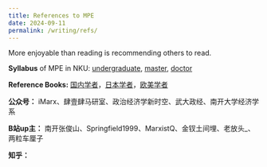 ```yaml
---
title: References to MPE
date: 2024-09-11
permalink: /writing/refs/
---
```


More enjoyable than reading is recommending others to read.

**Syllabus** of MPE in NKU: [undergraduate](http://xishanyu2.github.io/files/MPE_syllabus_undergraduate.pdf), [master](http://xishanyu2.github.io/files/MPE_syllabus_master.pdf), [doctor](http://xishanyu2.github.io/files/MPE_syllabus_doctor.pdf)

**Reference Books:** [国内学者](https://xishanyu2.github.io/writing/refs/cn)，[日本学者](https://xishanyu2.github.io/writing/refs/jp)，[欧美学者](https://xishanyu2.github.io/writing/refs/ea)

**公众号：** iMarx、肆壹肆马研室、政治经济学新时空、武大政经、南开大学经济学系

**B站up主：** 南开张俊山、Springfield1999、MarxistQ、金钗土间埋、老放头_、两粒车厘子

**知乎：** 
